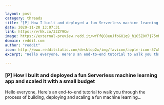 ```yaml
---

layout: post
category: threads
title: "[P] How I built and deployed a fun Serverless machine learning app and scaled it with a small budget"
date: 2020-11-20 13:07:31
link: https://vrhk.co/32ZY9Cw
image: https://external-preview.redd.it/wYFfQO8euJfbGU1q9_h1O5Z0V7j75mNxwePfMPYEIDk.jpg?width=1200&height=628.272251309&auto=webp&crop=1200:628.272251309,smart&s=431a6e0c6d9cc1a0143be6fb4a01654e39e01915
domain: reddit.com
author: "reddit"
icon: http://www.redditstatic.com/desktop2x/img/favicon/apple-icon-57x57.png
excerpt: "Hello everyone, Here's an end-to-end tutorial to walk you through the process of building, deploying and scaling a fun machine learning..."

---
```


### [P] How I built and deployed a fun Serverless machine learning app and scaled it with a small budget

Hello everyone, Here's an end-to-end tutorial to walk you through the process of building, deploying and scaling a fun machine learning...